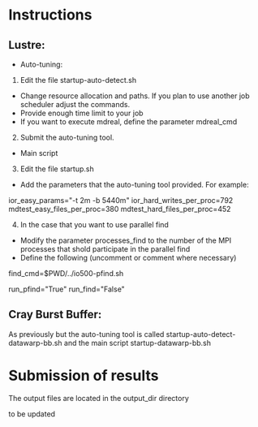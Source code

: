 # Instructions


## Lustre:

* Auto-tuning:

1) Edit the file startup-auto-detect.sh

* Change resource allocation and paths. If you plan to use another job scheduler adjust the commands.
* Provide enough time limit to your job
* If you want to execute mdreal, define the parameter mdreal_cmd 
 
2) Submit the auto-tuning tool.

* Main script

3) Edit the file startup.sh


* Add the parameters that the auto-tuning tool provided. For example:

ior_easy_params="-t 2m -b 5440m"
ior_hard_writes_per_proc=792
mdtest_easy_files_per_proc=380
mdtest_hard_files_per_proc=452

4) In the case that you want to use parallel find

* Modify the parameter processes_find to the number of the MPI processes that shold participate in the parallel find
* Define the following (uncomment or comment where necessary)


find_cmd=$PWD/../io500-pfind.sh

run_pfind="True"
run_find="False"

## Cray Burst Buffer:

As previously but the auto-tuning tool is called startup-auto-detect-datawarp-bb.sh and the main script startup-datawarp-bb.sh



# Submission of results

The output files are located in the output_dir directory

to be updated

